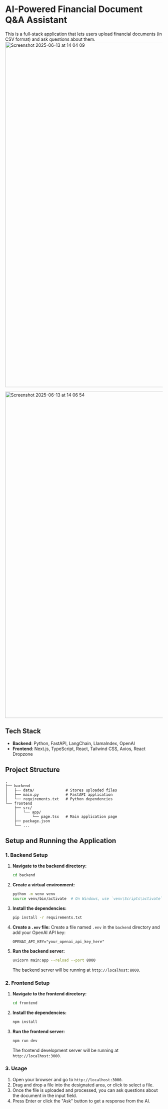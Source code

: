 # AI-Powered Financial Document Q&A Assistant

This is a full-stack application that lets users upload financial documents (in CSV format) and ask questions about them.
<img width="1099" alt="Screenshot 2025-06-13 at 14 04 09" src="https://github.com/user-attachments/assets/4bc0a663-7513-4cb0-8b2e-9fa3b5d36e93" />

<img width="1039" alt="Screenshot 2025-06-13 at 14 06 54" src="https://github.com/user-attachments/assets/4ec0dbf5-c7a9-42ab-91f1-71469cc953cc" />



## Tech Stack

- **Backend**: Python, FastAPI, LangChain, LlamaIndex, OpenAI
- **Frontend**: Next.js, TypeScript, React, Tailwind CSS, Axios, React Dropzone

## Project Structure

```
.
├── backend
│   ├── data/              # Stores uploaded files
│   ├── main.py            # FastAPI application
│   └── requirements.txt   # Python dependencies
└── frontend
    ├── src/
    │   └── app/
    │       └── page.tsx   # Main application page
    ├── package.json
    └── ...
```

## Setup and Running the Application

### 1. Backend Setup

1.  **Navigate to the backend directory:**
    ```bash
    cd backend
    ```

2.  **Create a virtual environment:**
    ```bash
    python -m venv venv
    source venv/bin/activate  # On Windows, use `venv\Scripts\activate`
    ```

3.  **Install the dependencies:**
    ```bash
    pip install -r requirements.txt
    ```

4.  **Create a `.env` file:**
    Create a file named `.env` in the `backend` directory and add your OpenAI API key:
    ```
    OPENAI_API_KEY="your_openai_api_key_here"
    ```

5.  **Run the backend server:**
    ```bash
    uvicorn main:app --reload --port 8000
    ```
    The backend server will be running at `http://localhost:8000`.

### 2. Frontend Setup

1.  **Navigate to the frontend directory:**
    ```bash
    cd frontend
    ```

2.  **Install the dependencies:**
    ```bash
    npm install
    ```

3.  **Run the frontend server:**
    ```bash
    npm run dev
    ```
    The frontend development server will be running at `http://localhost:3000`.

### 3. Usage

1.  Open your browser and go to `http://localhost:3000`.
2.  Drag and drop a file into the designated area, or click to select a file.
3.  Once the file is uploaded and processed, you can ask questions about the document in the input field.
4.  Press Enter or click the "Ask" button to get a response from the AI.
